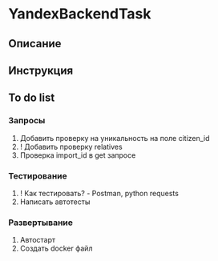 # YandexBackendTask

## Описание

## Инструкция

## To do list
### Запросы
1) Добавить проверку на уникальность на поле citizen_id
2) ! Добавить проверку relatives
3) Проверка import_id в get запросе

### Тестирование
1) ! Как тестировать? - Postman, python requests
2) Написать автотесты

### Развертывание
1) Автостарт
2) Создать docker файл